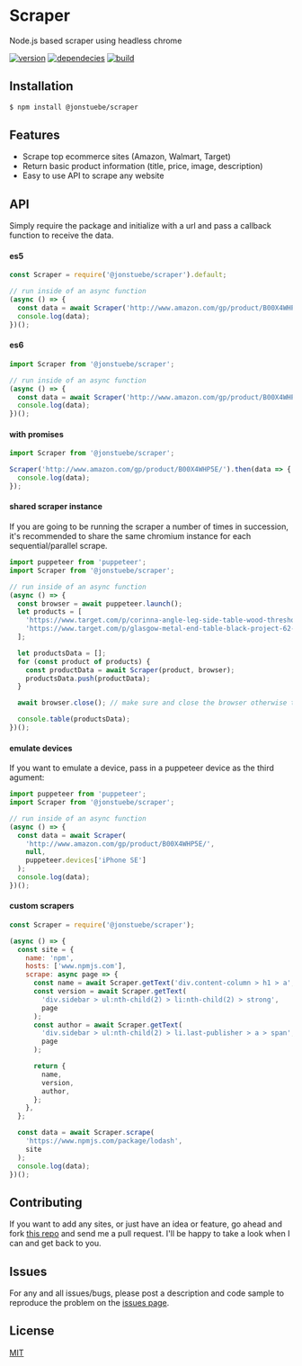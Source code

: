 # Scraper

Node.js based scraper using headless chrome

[![version](https://img.shields.io/npm/v/@jonstuebe/scraper.svg?style=flat-square)](https://www.npmjs.com/package/@jonstuebe/scraper) [![dependecies](https://david-dm.org/jonstuebe/scraper.svg)](https://www.npmjs.com/package/@jonstuebe/scraper) [![build](https://travis-ci.org/jonstuebe/scraper.svg?branch=master)](https://www.npmjs.com/package/@jonstuebe/scraper)

## Installation

```bash
$ npm install @jonstuebe/scraper
```

## Features

- Scrape top ecommerce sites (Amazon, Walmart, Target)
- Return basic product information (title, price, image, description)
- Easy to use API to scrape any website

## API

Simply require the package and initialize with a url and pass a callback function to receive the data.

#### es5

```js
const Scraper = require('@jonstuebe/scraper').default;

// run inside of an async function
(async () => {
  const data = await Scraper('http://www.amazon.com/gp/product/B00X4WHP5E/');
  console.log(data);
})();
```

#### es6

```js
import Scraper from '@jonstuebe/scraper';

// run inside of an async function
(async () => {
  const data = await Scraper('http://www.amazon.com/gp/product/B00X4WHP5E/');
  console.log(data);
})();
```

#### with promises

```js
import Scraper from '@jonstuebe/scraper';

Scraper('http://www.amazon.com/gp/product/B00X4WHP5E/').then(data => {
  console.log(data);
});
```

#### shared scraper instance

If you are going to be running the scraper a number of times in succession, it's recommended to share the same chromium instance for each sequential/parallel scrape.

```js
import puppeteer from 'puppeteer';
import Scraper from '@jonstuebe/scraper';

// run inside of an async function
(async () => {
  const browser = await puppeteer.launch();
  let products = [
    'https://www.target.com/p/corinna-angle-leg-side-table-wood-threshold-8482/-/A-53496420',
    'https://www.target.com/p/glasgow-metal-end-table-black-project-62-8482/-/A-52343433',
  ];

  let productsData = [];
  for (const product of products) {
    const productData = await Scraper(product, browser);
    productsData.push(productData);
  }

  await browser.close(); // make sure and close the browser otherwise the instances will continue to run in the backround on your machine

  console.table(productsData);
})();
```

#### emulate devices

If you want to emulate a device, pass in a puppeteer device as the third agument:

```js
import puppeteer from 'puppeteer';
import Scraper from '@jonstuebe/scraper';

// run inside of an async function
(async () => {
  const data = await Scraper(
    'http://www.amazon.com/gp/product/B00X4WHP5E/',
    null,
    puppeteer.devices['iPhone SE']
  );
  console.log(data);
})();
```

#### custom scrapers

```js
const Scraper = require('@jonstuebe/scraper');

(async () => {
  const site = {
    name: 'npm',
    hosts: ['www.npmjs.com'],
    scrape: async page => {
      const name = await Scraper.getText('div.content-column > h1 > a', page);
      const version = await Scraper.getText(
        'div.sidebar > ul:nth-child(2) > li:nth-child(2) > strong',
        page
      );
      const author = await Scraper.getText(
        'div.sidebar > ul:nth-child(2) > li.last-publisher > a > span',
        page
      );

      return {
        name,
        version,
        author,
      };
    },
  };

  const data = await Scraper.scrape(
    'https://www.npmjs.com/package/lodash',
    site
  );
  console.log(data);
})();
```

## Contributing

If you want to add any sites, or just have an idea or feature, go ahead and fork [this repo](https://github.com/jonstuebe/scraper/) and send me a pull request. I'll be happy to take a look when I can and get back to you.

## Issues

For any and all issues/bugs, please post a description and code sample to reproduce the problem on the [issues page](https://github.com/jonstuebe/scraper/issues).

## License

[MIT](LICENSE)
